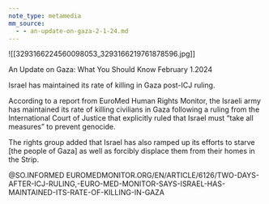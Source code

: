 ```yaml
---
note_type: metamedia
mm_source:
  - - an-update-on-gaza-2-1-24.md
---
```


![[3293166224560098053_3293166219761878596.jpg]]

An Update on Gaza:
What You Should Know
February 1.2024

Israel has maintained its rate of
killing in Gaza post-ICJ ruling.

According to a report from EuroMed Human Rights
Monitor, the Israeli army has maintained its rate of killing
civilians in Gaza following a ruling from the International
Court of Justice that explicitly ruled that Israel must “take all
measures” to prevent genocide.

The rights group added that Israel has also ramped up its
efforts to starve [the people of Gaza] as well as forcibly
displace them from their homes in the Strip.

@SO.INFORMED
EUROMEDMONITOR.ORG/EN/ARTICLE/6126/TWO-DAYS-AFTER-ICJ-RULING,-EURO-MED-MONITOR-SAYS-ISRAEL-HAS-
MAINTAINED-ITS-RATE-OF-KILLING-IN-GAZA


